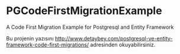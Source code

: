 # PGCodeFirstMigrationExample
A Code First Migration Example for Postgresql and Entity Framework

Bu projenin yazısını http://www.detaybey.com/postgresql-ve-entity-framework-code-first-migrations/ adresinden okuyabilirsiniz.
